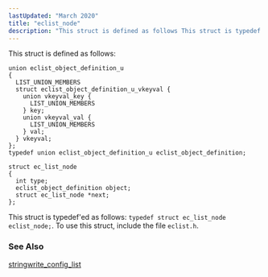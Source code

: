 ```yaml
---
lastUpdated: "March 2020"
title: "eclist_node"
description: "This struct is defined as follows This struct is typedef ed as follows typedef struct ec list node eclist node To use this struct include the file eclist h stringwrite config list..."
---
```


This struct is defined as follows:

```
union eclist_object_definition_u
{
  LIST_UNION_MEMBERS 
  struct eclist_object_definition_u_vkeyval {
    union vkeyval_key {
      LIST_UNION_MEMBERS
    } key;
    union vkeyval_val {
      LIST_UNION_MEMBERS
    } val;
  } vkeyval;
};
typedef union eclist_object_definition_u eclist_object_definition;

struct ec_list_node
{
  int type;
  eclist_object_definition object;
  struct ec_list_node *next;
};
```

This struct is typedef'ed as follows: `typedef struct ec_list_node eclist_node;`. To use this struct, include the file `eclist.h`.

### <a name="idp46467840"></a> See Also

[stringwrite_config_list](/momentum/3/3-api/apis-stringwrite-config-list)